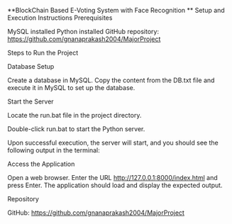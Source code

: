 **BlockChain Based E-Voting System with Face Recognition
**
Setup and Execution Instructions
Prerequisites

MySQL installed
Python installed
GitHub repository: https://github.com/gnanaprakash2004/MajorProject

Steps to Run the Project

Database Setup

Create a database in MySQL.
Copy the content from the DB.txt file and execute it in MySQL to set up the database.


Start the Server

Locate the run.bat file in the project directory.

Double-click run.bat to start the Python server.

Upon successful execution, the server will start, and you should see the following output in the terminal:



Access the Application

Open a web browser.
Enter the URL http://127.0.0.1:8000/index.html and press Enter.
The application should load and display the expected output.



Repository

GitHub: https://github.com/gnanaprakash2004/MajorProject

